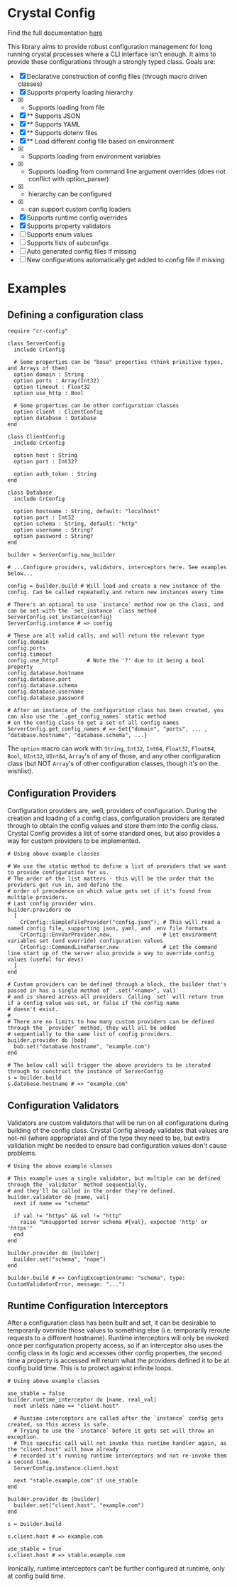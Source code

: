 # Crystal Config
Find the full documentation [here](http://troy.sornson.io/cr-config/#examples)

This library aims to provide robust configuration management for long running crystal processes
where a CLI interface isn't enough. It aims to provide these configurations through a strongly
typed class. Goals are:

- [X] Declarative construction of config files (through macro driven classes)
- [X] Supports property loading hierarchy
- [X] * Supports loading from file
- [X] ** Supports JSON
- [X] ** Supports YAML
- [X] ** Supports dotenv files
- [X] ** Load different config file based on environment
- [X] * Supports loading from environment variables
- [X] * Supports loading from command line argument overrides (does not conflict with option_parser)
- [X] * hierarchy can be configured
- [X] * can support custom config loaders
- [X] Supports runtime config overrides
- [X] Supports property validators
- [ ] Supports enum values
- [ ] Supports lists of subconfigs
- [ ] Auto generated config files if missing
- [ ] New configurations automatically get added to config file if missing

# Examples

## Defining a configuration class

```crystal
require "cr-config"

class ServerConfig
  include CrConfig

  # Some properties can be "base" properties (think primitive types, and Arrays of them)
  option domain : String
  option ports : Array(Int32)
  option timeout : Float32
  option use_http : Bool

  # Some properties can be other configuration classes
  option client : ClientConfig
  option database : Database
end

class ClientConfig
  include CrConfig

  option host : String
  option port : Int32?

  option auth_token : String
end

class Database
  include CrConfig

  option hostname : String, default: "localhost"
  option port : Int32
  option schema : String, default: "http"
  option username : String?
  option password : String?
end

builder = ServerConfig.new_builder

# ...Configure providers, validators, interceptors here. See examples below...

config = builder.build # Will load and create a new instance of the config. Can be called repeatedly and return new instances every time

# There's an optional to use `instance` method now on the class, and can be set with the `set_instance` class method
ServerConfig.set_instance(config)
ServerConfig.instance # => config

# These are all valid calls, and will return the relevant type
config.domain
config.ports
config.timeout
config.use_http?         # Note the '?' due to it being a bool property
config.database.hostname
config.database.port
config.database.schema
config.database.username
config.database.password

# After an instance of the configuration class has been created, you can also use the `.get_config_names` static method
# on the config class to get a set of all config names
ServerConfig.get_config_names # => Set{"domain", "ports", ... , "database.hostname", "database.schema", ...}
```

The `option` macro can work with `String`, `Int32`, `Int64`, `Float32`, `Float64`, `Bool`, `UInt32`, `UInt64`, `Array`'s of any
of those, and any other configuration class (but NOT `Array`'s of other configuration classes, though it's on the wishlist).

## Configuration Providers
Configuration providers are, well, providers of configuration. During the creation and loading of a config class,
configuration providers are iterated through to obtain the config values and store them into the config class.
Crystal Config provides a list of some standard ones, but also provides a way for custom providers to be implemented.

```crystal
# Using above example classes

# We use the static method to define a list of providers that we want to provide configuration for us.
# The order of the list matters - this will be the order that the providers get run in, and define the
# order of precedence on which value gets set if it's found from multiple providers.
# Last config provider wins.
builder.providers do
  [
    CrConfig::SimpleFileProvider("config.json"), # This will read a named config file, supporting json, yaml, and .env file formats
    CrConfig::EnvVarProvider.new,                # Let environment variables set (and override) configuration values
    CrConfig::CommandLineParser.new              # Let the command line start up of the server also provide a way to override config values (useful for devs)
  ]
end

# Custom providers can be defined through a block, the builder that's passed in has a single method of `.set("<name>", val)`
# and is shared across all providers. Calling `set` will return true if a config value was set, or false if the config name
# doesn't exist.
#
# There are no limits to how many custom providers can be defined through the `provider` method, they will all be added
# sequentially to the same list of config providers.
builder.provider do |bob|
  bob.set("database.hostname", "example.com")
end

# The below call will trigger the above providers to be iterated through to construct the instance of ServerConfig
s = builder.build
s.database.hostname # => "example.com"

```

## Configuration Validators
Validators are custom validators that will be run on all configurations during building of the config class. Crystal
Config already validates that values are not-nil (where appropriate) and of the type they need to be, but extra
validation might be needed to ensure bad configuration values don't cause problems.

```crystal
# Using the above example classes

# This example uses a single validator, but multiple can be defined through the `validator` method sequentially,
# and they'll be called in the order they're defined.
builder.validator do |name, val|
  next if name == "schema"

  if val != "https" && val != "http"
    raise "Unsupported server schema #{val}, expected 'http' or 'https'"
  end
end

builder.provider do |builder|
  builder.set("schema", "nope")
end

builder.build # => ConfigException(name: "schema", type: CustomValidatorError, message: "...")

```

## Runtime Configuration Interceptors
After a configuration class has been built and set, it can be desirable to temporarily override those values
to something else (i.e. temporarily reroute requests to a different hostname). Runtime interceptors will only
be invoked once per configuration property access, so if an interceptor also uses the config class in its
logic and accesses other config properties, the second time a property is accessed will return what the providers
defined it to be at config build time. This is to protect against infinite loops.

```crystal
# Using above example classes

use_stable = false
builder.runtime_interceptor do |name, real_val|
  next unless name == "client.host"

  # Runtime interceptors are called after the `instance` config gets created, so this access is safe.
  # Trying to use the `instance` before it gets set will throw an exception.
  # This specific call will not invoke this runtime handler again, as the "client.host" will have already
  # recorded it's running runtime interceptors and not re-invoke them a second time.
  ServerConfig.instance.client.host

  next "stable.example.com" if use_stable
end

builder.provider do |builder|
  builder.set("client.host", "example.com")
end

s = builder.build

s.client.host # => example.com

use_stable = true
s.client.host # => stable.example.com
```

Ironically, runtime interceptors can't be further configured at runtime, only at config build time.
